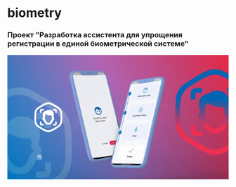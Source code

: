 # biometry

### Проект "Разработка ассистента для упрощения регистрации в единой биометрической системе"
![mockup](doc/img.jpg)

